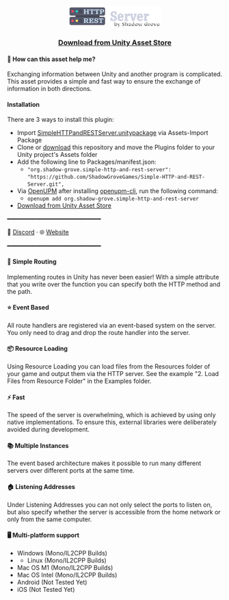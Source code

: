 <p align="center">
<img src="https://raw.githubusercontent.com/ShadowGroveGames/Simple-HTTP-and-REST-Server/master/ShadowGroveGames/Simple%20HTTP%20and%20REST%20Server/Resources/simple-http-and-rest-server-banner.png"><h3 align="center"><a href="https://assetstore.unity.com/packages/tools/utilities/simple-http-and-rest-server-244127?utm_source=github">Download from Unity Asset Store</a></h3>
</p>

#### 🏁 How can this asset help me?
Exchanging information between Unity and another program is complicated. This asset provides a simple and fast way to ensure the exchange of information in both directions.

#### Installation
There are 3 ways to install this plugin:
- Import [SimpleHTTPandRESTServer.unitypackage](https://github.com/ShadowGroveGames/Simple-HTTP-and-REST-Server/releases/latest "SimpleHTTPandRESTServer.unitypackage") via Assets-Import Package
- Clone or [download](https://github.com/ShadowGroveGames/Simple-HTTP-and-REST-Server/archive/master.zip "download") this repository and move the Plugins folder to your Unity project's Assets folder
- Add the following line to Packages/manifest.json:
  - `"org.shadow-grove.simple-http-and-rest-server": "https://github.com/ShadowGroveGames/Simple-HTTP-and-REST-Server.git",`
- Via [OpenUPM](https://openupm.com/) after installing [openupm-cli](https://github.com/openupm/openupm-cli#openupm-cli), run the following command:
    - `openupm add org.shadow-grove.simple-http-and-rest-server`
- [Download from Unity Asset Store](https://shadow-grove.org/ "Download from Unity Asset Store")

━━━━━━━━━━━━━━━━━━━━━━━━━━

💬 [Discord](https://discord.com/invite/hrTXpR3zaA "Discord") · 🌐 [Website](https://shadow-grove.org/ "Website")

━━━━━━━━━━━━━━━━━━━━━━━━━━

#### 🧭 Simple Routing
Implementing routes in Unity has never been easier! With a simple attribute that you write over the function you can specify both the HTTP method and the path.


#### ⭐ Event Based
All route handlers are registered via an event-based system on the server. You only need to drag and drop the route handler into the server.


#### 📦 Resource Loading
Using Resource Loading you can load files from the Resources folder of your game and output them via the HTTP server. See the example "2. Load Files from Resource Folder" in the Examples folder.


#### ⚡ Fast
The speed of the server is overwhelming, which is achieved by using only native implementations. To ensure this, external libraries were deliberately avoided during development.


#### 📚 Multiple Instances
The event based architecture makes it possible to run many different servers over different ports at the same time.


#### 🏠 Listening Addresses
Under Listening Addresses you can not only select the ports to listen on, but also specify whether the server is accessible from the home network or only from the same computer.


#### 🖥️ Multi-platform support
- Windows (Mono/IL2CPP Builds)
- - Linux (Mono/IL2CPP Builds)
- Mac OS M1 (Mono/IL2CPP Builds)
- Mac OS Intel (Mono/IL2CPP Builds)
- Android (Not Tested Yet)
- iOS (Not Tested Yet)
